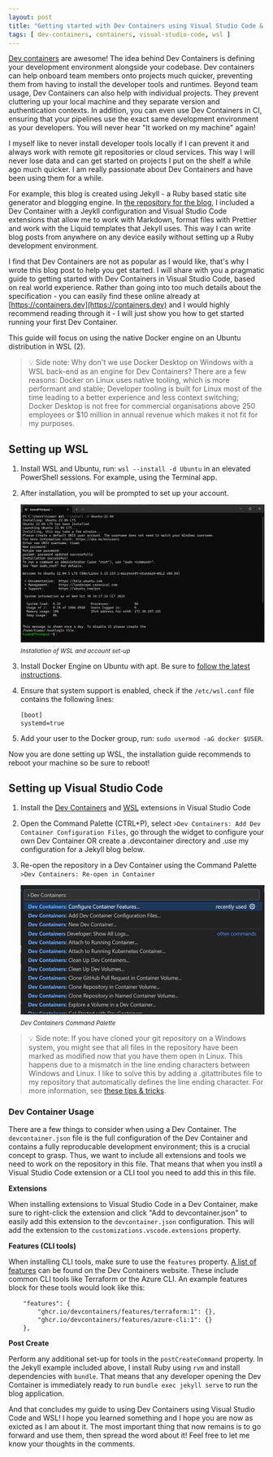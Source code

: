 ```yaml
---
layout: post
title: "Getting started with Dev Containers using Visual Studio Code & WSL"
tags: [ dev-containers, containers, visual-studio-code, wsl ]
---
```


[Dev containers](https://containers.dev) are awesome! The idea behind Dev Containers is defining your development environment alongside your codebase. Dev containers can help onboard team members onto projects much quicker, preventing them from having to install the developer tools and runtimes. Beyond team usage, Dev Containers can also help with individual projects. They prevent cluttering up your local machine and they separate version and authentication contexts. In addition, you can even use Dev Containers in CI, ensuring that your pipelines use the exact same development environment as your developers. You will never hear "It worked on my machine" again!

I myself like to never install developer tools locally if I can prevent it and always work with remote git repositories or cloud services. This way I will never lose data and can get started on projects I put on the shelf a while ago much quicker. I am really passionate about Dev Containers and have been using them for a while. 

For example, this blog is created using Jekyll - a Ruby based static site generator and blogging engine. In [the repository for the blog](https://github.com/iTiamo/idzenga.dev), I included a Dev Container with a Jeykll configuration and Visual Studio Code extensions that allow me to work with Markdown, format files with Prettier and work with the Liquid templates that Jekyll uses. This way I can write blog posts from anywhere on any device easily without setting up a Ruby development environment.

I find that Dev Containers are not as popular as I would like, that's why I wrote this blog post to help you get started. I will share with you a pragmatic guide to getting started with Dev Containers in Visual Studio Code, based on real world experience. Rather than going into too much details about the specification - you can easily find these online already at [https://containers.dev](https://containers.dev) and I would highly recommend reading through it - I will just show you how to get started running your first Dev Container.

This guide will focus on using the native Docker engine on an Ubuntu distribution in WSL (2).

> 💡 Side note: Why don't we use Docker Desktop on Windows with a WSL back-end as an engine for Dev Containers? There are a few reasons: Docker on Linux uses native tooling, which is more performant and stable; Developer tooling is built for Linux most of the time leading to a better experience and less context switching; Docker Desktop is not free for commercial organisations above 250 employees or $10 million in annual revenue which makes it not fit for my purposes.

## Setting up WSL

1. Install WSL and Ubuntu, run: `wsl --install -d Ubuntu` in an elevated PowerShell sessions. For example, using the Terminal app.
2. After installation, you will be prompted to set up your account.

    ![Installation of WSL and account set-up](/assets/images/installation_of_wsl_and_account_set_up.png)
    <sub><i>Installation of WSL and account set-up</i></sub>

3. Install Docker Engine on Ubuntu with apt. Be sure to [follow the latest instructions](https://docs.docker.com/engine/install/ubuntu/#install-using-the-repository).

4. Ensure that system support is enabled, check if the `/etc/wsl.conf` file contains the following lines: 
   
    ```
    [boot] 
    systemd=true
    ```

5. Add your user to the Docker group, run: `sudo usermod -aG docker $USER`.

Now you are done setting up WSL, the installation guide recommends to reboot your machine so be sure to reboot!

## Setting up Visual Studio Code

1. Install the [Dev Containers](https://marketplace.visualstudio.com/items?itemName=ms-vscode-remote.remote-containers) and [WSL](https://marketplace.visualstudio.com/items?itemName=ms-vscode-remote.remote-wsl) extensions in Visual Studio Code
2. Open the Command Palette (CTRL+P), select `>Dev Containers: Add Dev Container Configuration Files`, go through the widget to configure your own Dev Container OR create a .devcontainer directory and .use my configuration for a Jekyll blog below.

    <script src="https://gist.github.com/iTiamo/e5a2caf512c0e35cb6b2ce310adae83c.js"></script>

3. Re-open the repository in a Dev Container using the Command Palette `>Dev Containers: Re-open in Container`

    ![Dev Containers Command Palette](/assets/images/dev_containers_command_palette.png)
    <sub><i>Dev Containers Command Palette</i></sub>

> 💡 Side note: If you have cloned your git repository on a Windows system, you might see that all files in the repository have been marked as modified now that you have them open in Linux. This happens due to a mismatch in the line ending characters between Windows and Linux. I like to solve this by adding a .gitattributes file to my repository that automatically defines the line ending character. For more information, see [these tips & tricks](https://code.visualstudio.com/docs/devcontainers/tips-and-tricks#_resolving-git-line-ending-issues-in-containers-resulting-in-many-modified-files).

### Dev Container Usage

There are a few things to consider when using a Dev Container. The `devcontainer.json` file is the full configuration of the Dev Container and contains a fully reproducable development environment; this is a crucial concept to grasp. Thus, we want to include all extensions and tools we need to work on the repository in this file. That means that when you instll a Visual Studio Code extension or a CLI tool you need to add this in this file.

**Extensions**

When installing extensions to Visual Studio Code in a Dev Container, make sure to right-click the extension and click "Add to devcontainer.json" to easily add this extension to the `devcontainer.json` configuration. This will add the extension to the `customizations.vscode.extensions` property.

**Features (CLI tools)**

When installing CLI tools, make sure to use the `features` property. [A list of features](https://containers.dev/features) can be found on the Dev Containers website. These include common CLI tools like Terraform or the Azure CLI. An example features block for these tools would look like this:

```
	"features": {
		"ghcr.io/devcontainers/features/terraform:1": {},
		"ghcr.io/devcontainers/features/azure-cli:1": {}
	},
```

**Post Create**

Perform any additional set-up for tools in the `postCreateCommand` property. In the Jekyll example included above, I install Ruby using `rvm` and install dependencies with `bundle`. That means that any developer opening the Dev Container is immediately ready to run `bundle exec jekyll serve` to run the blog application.

And that concludes my guide to using Dev Containers using Visual Studio Code and WSL! I hope you learned something and I hope you are now as exicted as I am about it. The most important thing that now remains is to go forward and use them, then spread the word about it! Feel free to let me know your thoughts in the comments.
